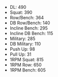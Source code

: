 * DL: 490
*  Squat: 390
*  Row/Bench: 364
*  DB Row/Bench: 140
*  Incline Bench: 295
*  Incline DB Bench: 115
*  Military: 285
*  DB Military: 110
*  Push Up: 98
*  Pull Up: 31
*  1RPM Squat: 815
*  1RPM Row: 650
*  1RPM Bench: 605
